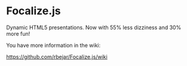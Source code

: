 Focalize.js
===========

Dynamic HTML5 presentations. Now with 55% less dizziness and 30% more fun!

You have more information in the wiki:

<https://github.com/rbejar/Focalize.js/wiki>




 
